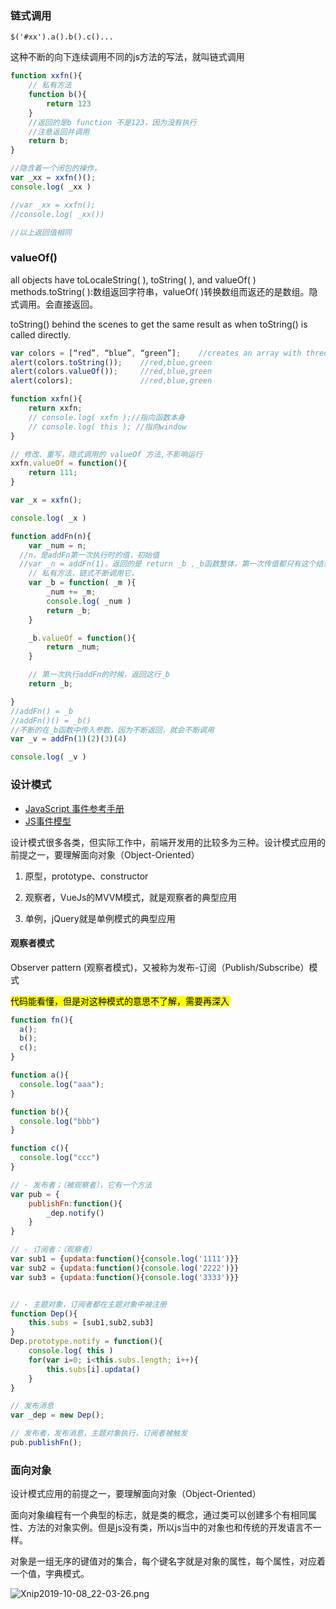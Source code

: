 ### 链式调用

`$('#xx').a().b().c()...`

这种不断的向下连续调用不同的js方法的写法，就叫链式调用

```javascript
function xxfn(){
	// 私有方法
	function b(){
		return 123
	}
    //返回的是b function 不是123，因为没有执行
    //注意返回并调用
	return b;
}

//隐含着一个闭包的操作，
var _xx = xxfn()();
console.log( _xx )

//var _xx = xxfn();
//console.log( _xx())

//以上返回值相同
```

### valueOf()

all objects have toLocaleString( ), toString( ), and valueOf( ) methods.toString( ):数组返回字符串，valueOf( )转换数组而返还的是数组。隐式调用。会直接返回。

toString() behind the scenes to get the same result as when toString() is called directly.

```javascript
var colors = [“red”, “blue”, “green”];    //creates an array with three strings 
alert(colors.toString());    //red,blue,green 
alert(colors.valueOf());     //red,blue,green 
alert(colors);               //red,blue,green 
```



```javascript
function xxfn(){
	return xxfn;
	// console.log( xxfn );//指向函数本身
	// console.log( this ); //指向window
}

// 修改、重写，隐式调用的 valueOf 方法,不影响运行
xxfn.valueOf = function(){
	return 111;
}

var _x = xxfn();

console.log( _x )
```




```javascript
function addFn(n){
	var _num = n;
  //n，是addFn第一次执行时的值，初始值
  //var _n = addFn(1)，返回的是 return _b ,_b函数整体，第一次传值都只有这个结果
	// 私有方法，链式不断调用它，
	var _b = function( _m ){
		_num += _m;
		console.log( _num )
		return _b;
	}

	_b.valueOf = function(){
		return _num;
	}

	// 第一次执行addFn的时候，返回这行_b
	return _b;

}
//addFn() = _b
//addFn()() = _b()
//不断的在_b函数中传入参数，因为不断返回，就会不断调用
var _v = addFn(1)(2)(3)(4)

console.log( _v )
```



### 设计模式

- [JavaScript 事件参考手册](http://www.runoob.com/jsref/dom-obj-event.html)
- [JS事件模型](https://segmentfault.com/a/1190000006934031)

设计模式很多各类，但实际工作中，前端开发用的比较多为三种。设计模式应用的前提之一，要理解面向对象（Object-Oriented）

1. 原型，prototype、constructor

2. 观察者，VueJs的MVVM模式，就是观察者的典型应用

3. 单例，jQuery就是单例模式的典型应用

#### 观察者模式

Observer pattern (观察者模式)，又被称为发布-订阅（Publish/Subscribe）模式

<mark>代码能看懂，但是对这种模式的意思不了解，需要再深入</mark>

```javascript
function fn(){
  a();
  b();
  c();
}

function a(){
  console.log("aaa");
}

function b(){
  console.log("bbb")
}

function c(){
  console.log("ccc")
}
```

```javascript
// - 发布者；（被观察者），它有一个方法
var pub = {
	publishFn:function(){
		_dep.notify() 
	}
}

// - 订阅者：（观察者）
var sub1 = {updata:function(){console.log('1111')}}
var sub2 = {updata:function(){console.log('2222')}}
var sub3 = {updata:function(){console.log('3333')}}


// - 主题对象，订阅者都在主题对象中被注册
function Dep(){
	this.subs = [sub1,sub2,sub3]
}
Dep.prototype.notify = function(){
	console.log( this )
	for(var i=0; i<this.subs.length; i++){
		this.subs[i].updata()
	}
}

// 发布消息
var _dep = new Dep();

// 发布者，发布消息，主题对象执行，订阅者被触发
pub.publishFn();
```

### 面向对象

设计模式应用的前提之一，要理解面向对象（Object-Oriented）

面向对象编程有一个典型的标志，就是类的概念，通过类可以创建多个有相同属性、方法的对象实例。但是js没有类，所以js当中的对象也和传统的开发语言不一样。

对象是一组无序的键值对的集合，每个键名字就是对象的属性，每个属性，对应着一个值，字典模式。

![Xnip2019-10-08_22-03-26.png](http://ww1.sinaimg.cn/large/005NUwygly1g7r5bm7oq5j30iw0a80ua.jpg)

